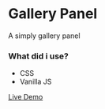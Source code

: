 # Gallery Panel
A simply gallery panel
### What did i use?
<ul>
  <li>CSS</li>
  <li>Vanilla JS</li>
 </ul>
<a href="https://gallery-panel.netlify.app/" target="_blank">Live Demo</a>
